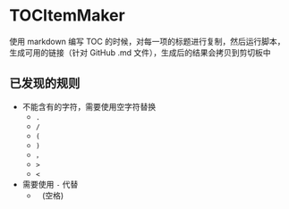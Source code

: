 # TOCItemMaker

使用 markdown 编写 TOC 的时候，对每一项的标题进行复制，然后运行脚本，生成可用的链接（针对 GitHub .md 文件），生成后的结果会拷贝到剪切板中

## 已发现的规则

- 不能含有的字符，需要使用空字符替换
    - `.`
    - `/`
    - `(`
    - `)`
    - `，`
    - `>`
    - `<`
- 需要使用 `-` 代替
    - ` ` (空格)


